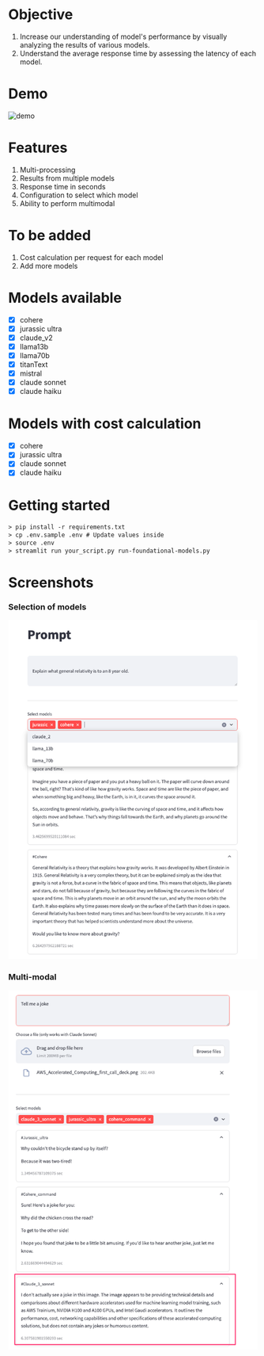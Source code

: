 # Objective

1. Increase our understanding of model's performance by visually analyzing the results of various models.
2. Understand the average response time by assessing the latency of each model.

# Demo
![demo](./screenshots/streamlit-bedrock.gif "demo")

# Features

1. Multi-processing
2. Results from multiple models 
3. Response time in seconds
4. Configuration to select which model
5. Ability to perform multimodal

# To be added

1. Cost calculation per request for each model
2. Add more models

# Models available

- [x] cohere
- [x] jurassic ultra
- [x] claude_v2
- [x] llama13b
- [x] llama70b
- [x] titanText
- [x] mistral
- [x] claude sonnet
- [x] claude haiku

# Models with cost calculation

- [x] cohere
- [x] jurassic ultra
- [x] claude sonnet
- [x] claude haiku

# Getting started

```
> pip install -r requirements.txt
> cp .env.sample .env # Update values inside
> source .env
> streamlit run your_script.py run-foundational-models.py

```


# Screenshots

### Selection of models
![selection-of-models](./screenshots/ss-selection-of-model.png "Selection of models")

### Multi-modal
![ss-multi-modal](./screenshots/ss-multi-modal-2.png "Multi-modal")
